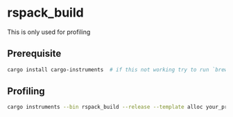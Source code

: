 # rspack_build

This is only used for profiling

## Prerequisite

```sh
cargo install cargo-instruments  # if this not working try to run `brew install cargo-instruments`
```

## Profiling

```sh
cargo instruments --bin rspack_build --release --template alloc your_project_root_contains_test.config.json
```
